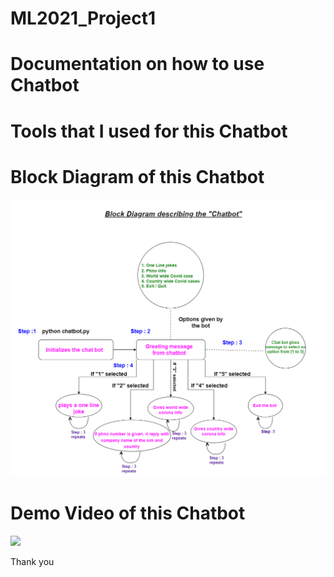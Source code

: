 # ML2021_Project1

# Documentation on how to use Chatbot

# Tools that I used for this Chatbot

# Block Diagram of this Chatbot
![](L5_chatbot_block_dig.png)

# Demo Video of this Chatbot
[![](https://img.youtube.com/vi/-EH3yewkfAw/0.jpg)](https://www.youtube.com/watch?v=-EH3yewkfAw)

Thank you
